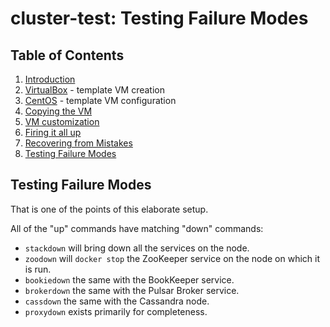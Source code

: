 # cluster-test: Testing Failure Modes

## Table of Contents

1. [Introduction](README.md)
1. [VirtualBox](cluster-test-01VirtualBoxTemplateVM.md) - template VM creation
1. [CentOS](cluster-test-02CentOSTemplateVM.md) - template VM configuration
1. [Copying the VM](cluster-test-03CopyVMs.md)
1. [VM customization](cluster-test-04Customization.md)
1. [Firing it all up](cluster-test-05FiringItUp.md)
1. [Recovering from Mistakes](cluster-test-06Recovery.md)
1. [Testing Failure Modes](#testing-failure-modes)

## Testing Failure Modes

That is one of the points of this elaborate setup. 

All of the "up" commands have matching "down" commands:
- `stackdown` will bring down all the services on the node.
- `zoodown` will `docker stop` the ZooKeeper service on the node on which it is run.
- `bookiedown` the same with the BookKeeper service.
- `brokerdown` the same with the Pulsar Broker service.
- `cassdown` the same with the Cassandra node.
- `proxydown` exists primarily for completeness.



